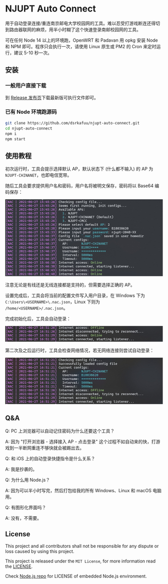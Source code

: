 # NJUPT Auto Connect

用于自动登录连接/重连南京邮电大学校园网的工具。难以忍受打游戏断连还得切到路由器联网的麻烦，用半小时糊了这个快速登录南邮校园网的工具。

可在任何 Node 14 以上的环境跑，OpenWRT 和 Padavan 用 opkg 安装 Node 和 NPM 即可。程序只会执行一次，请使用 Linux 原生或 PM2 的 Cron 来定时运行，建议 5-10 秒一次。

## 安装

### 一般用户直接下载

到 [Release 发布页](https://github.com/dsrkafuu/njupt-auto-connect/releases)下载最新版可执行文件即可。

### 已有 Node 环境跑源码

```sh
git clone https://github.com/dsrkafuu/njupt-auto-connect.git
cd njupt-auto-connect
npm i
npm start
```

## 使用教程

初次运行时，工具会提示选择默认 AP，默认状态下 (什么都不输入) 的 AP 为 `NJUPT-CHINANET`，也即电信宽带。

随后工具会要求提供用户名和密码，用户名将被明文保存，密码将以 Base64 编码保存：

![](https://raw.githubusercontent.com/dsrkafuu/njupt-auto-connect/main/assets/init.jpg)

注意无论是有线还是无线连接都是支持的，但需要选择正确的 AP。

设置完成后，工具会将当前的配置文件写入用户目录，在 Windows 下为 `C:\Users\<USERNAME>\.nac.json`，Linux 下则为 `/home/<USERNAME>/.nac.json`。

完成初始化后，工具会自动登录：

![](https://raw.githubusercontent.com/dsrkafuu/njupt-auto-connect/main/assets/disconnected.jpg)

第二次及之后运行时，工具会检查网络情况，若无网络连接则尝试自动登录：

![](https://raw.githubusercontent.com/dsrkafuu/njupt-auto-connect/main/assets/rerun.jpg)

## Q&A

Q: PC 上浏览器可以自动记住密码为什么还要这个工具？

A: 因为 "打开浏览器 - 选择接入 AP - 点击登录" 这个过程不如自动来的快，打游戏到一半断网重连不够快就会被踢出去。

Q: 和 iOS 上的自动登录快捷指令是什么关系？

A: 我是抄袭的。

Q: 为什么用 Node.js？

A: 因为可以半小时写完，然后打包给我的所有 Windows、Linux 和 macOS 电脑用。

Q: 有图形化界面吗？

A: 没有，不需要。

## License

This project and all contributors shall not be responsible for any dispute or loss caused by using this project.

This project is released under the `MIT License`, for more information read the [LICENSE](https://github.com/dsrkafuu/njupt-auto-connect/blob/master/LICENSE).

Check [Node.js repo](https://github.com/nodejs/node/blob/master/LICENSE) for LICENSE of embedded Node.js environment.
